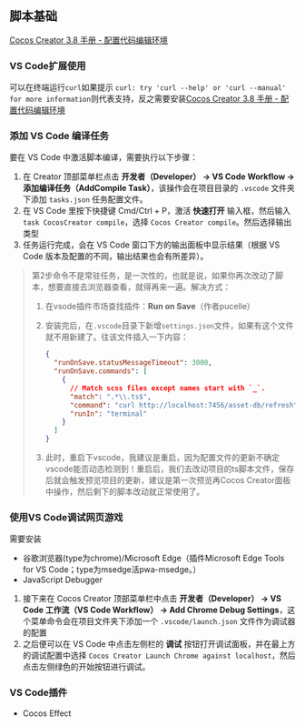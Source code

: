 ## 脚本基础

[Cocos Creator 3.8 手册 - 配置代码编辑环境](https://docs.cocos.com/creator/manual/zh/scripting/coding-setup.html)

### VS Code扩展使用

可以在终端运行`curl`如果提示 `curl: try 'curl --help' or 'curl --manual' for more information`则代表支持，反之需要安装[Cocos Creator 3.8 手册 - 配置代码编辑环境](https://docs.cocos.com/creator/manual/zh/scripting/coding-setup.html#安装-curl)

### 添加 VS Code 编译任务

要在 VS Code 中激活脚本编译，需要执行以下步骤：

1. 在 Creator 顶部菜单栏点击 **开发者（Developer） -> VS Code Workflow -> 添加编译任务（AddCompile Task）**，该操作会在项目目录的 `.vscode` 文件夹下添加 `tasks.json` 任务配置文件。
2. 在 VS Code 里按下快捷键 Cmd/Ctrl + P，激活 **快速打开** 输入框，然后输入 `task CocosCreator compile`，选择 `Cocos Creator compile`。然后选择输出类型
3. 任务运行完成，会在 VS Code 窗口下方的输出面板中显示结果（根据 VS Code 版本及配置的不同，输出结果也会有所差异）。

> 第2步命令不是常驻任务，是一次性的，也就是说，如果你再次改动了脚本，想要直接去浏览器查看，就得再来一遍。解决方式：
>
> 1. 在vsode插件市场查找插件：**Run on Save**（作者pucelle）
>
> 2. 安装完后，在`.vscode`目录下新增`settings.json`文件，如果有这个文件就不用新建了。往该文件插入一下内容：
>
>    ```json
>    {
>      "runOnSave.statusMessageTimeout": 3000,
>      "runOnSave.commands": [
>        {
>          // Match scss files except names start with `_`.
>          "match": ".*\\.ts$",
>          "command": "curl http://localhost:7456/asset-db/refresh",// 自行去自己项目中的tasks.json文件中，找到args对应的那个地址，替换
>          "runIn": "terminal"
>        }
>      ]
>    }
>    ```
>
> 3. 此时，重启下vscode，我建议是重启，因为配置文件的更新不确定vscode能否动态检测到！重启后，我们去改动项目的ts脚本文件，保存后就会触发预览项目的更新，建议是第一次预览再Cocos Creator面板中操作，然后剩下的脚本改动就正常使用了。

### 使用VS Code调试网页游戏

需要安装

* 谷歌浏览器(type为chrome)/Microsoft Edge（插件Microsoft Edge Tools for VS Code；type为msedge活pwa-msedge。）
* JavaScript Debugger

1. 接下来在 Cocos Creator 顶部菜单栏中点击 **开发者（Developer） -> VS Code 工作流（VS Code Workflow） -> Add  Chrome Debug Settings**，这个菜单命令会在项目文件夹下添加一个 `.vscode/launch.json` 文件作为调试器的配置
2. 之后便可以在 VS Code 中点击左侧栏的 **调试** 按钮打开调试面板，并在最上方的调试配置中选择 `Cocos Creator Launch Chrome against localhost`，然后点击左侧绿色的开始按钮进行调试。

### VS Code插件

* Cocos Effect